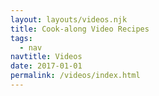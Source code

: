 ```yaml
---
layout: layouts/videos.njk
title: Cook-along Video Recipes
tags:
  - nav
navtitle: Videos
date: 2017-01-01
permalink: /videos/index.html
---
```

